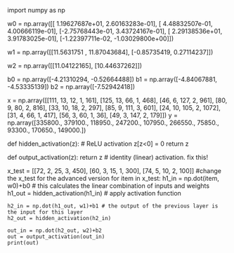 import numpy as np

w0 = np.array([[ 1.19627687e+01,  2.60163283e-01],
               [ 4.48832507e-01,  4.00666119e-01],
                              [-2.75768443e-01,  3.43724167e-01],
                   [ 2.29138536e+01,  3.91783025e-01],
                   [-1.22397711e-02, -1.03029800e+00]])

w1 = np.array([[11.5631751 , 11.87043684],
                   [-0.85735419,  0.27114237]])

w2 = np.array([[11.04122165],
                   [10.44637262]])

b0 = np.array([-4.21310294, -0.52664488])
b1 = np.array([-4.84067881, -4.53335139])
b2 = np.array([-7.52942418])

x = np.array([[111, 13, 12, 1, 161],
                 [125, 13, 66, 1, 468],
                 [46, 6, 127, 2, 961],
                 [80, 9, 80, 2, 816],
                 [33, 10, 18, 2, 297],
                 [85, 9, 111, 3, 601],
                 [24, 10, 105, 2, 1072],
                 [31, 4, 66, 1, 417],
                 [56, 3, 60, 1, 36],
                 [49, 3, 147, 2, 179]])
y = np.array([335800., 379100., 118950., 247200., 107950., 266550.,  75850.,
                93300., 170650., 149000.])


def hidden_activation(z): # ReLU activation
    z[z<0] = 0
    return z

def output_activation(z):
    return z # identity (linear) activation. fix this!

x_test = [[72, 2, 25, 3, 450], [60, 3, 15, 1, 300], [74, 5, 10, 2, 100]] #change the x_test for the advanced version
for item in x_test:
    h1_in = np.dot(item, w0)+b0 # this calculates the linear combination of inputs and weights
    h1_out = hidden_activation(h1_in) # apply activation function
    
    h2_in = np.dot(h1_out, w1)+b1 # the output of the previous layer is the input for this layer
    h2_out = hidden_activation(h2_in)
    
    out_in = np.dot(h2_out, w2)+b2
    out = output_activation(out_in)
    print(out)
